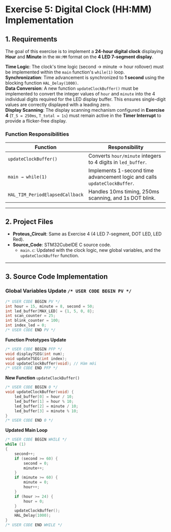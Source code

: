 # Exercise 5: Digital Clock (HH:MM) Implementation 

## 1. Requirements
The goal of this exercise is to implement a **24-hour digital clock** displaying **Hour** and **Minute** in the `HH:MM` format on the **4 LED 7-segment display**.  

**Time Logic**: The clock's time logic (second → minute → hour rollover) must be implemented within the `main` function's `while(1)` loop.  
**Synchronization**: Time advancement is synchronized to **1 second** using the blocking function `HAL_Delay(1000)`.  
**Data Conversion**: A new function `updateClockBuffer()` must be implemented to convert the integer values of `hour` and `minute` into the 4 individual digits required for the LED display buffer. This ensures single-digit values are correctly displayed with a leading zero.  
**Display Scanning**: The display scanning mechanism configured in **Exercise 4** (`T_S = 250ms`, `T_total = 1s`) must remain active in the **Timer Interrupt** to provide a flicker-free display.  

### Function Responsibilities

| Function | Responsibility |
|----------|----------------|
| `updateClockBuffer()` | Converts `hour/minute` integers to 4 digits in `led_buffer`. |
| `main → while(1)` | Implements 1-second time advancement logic and calls `updateClockBuffer`. |
| `HAL_TIM_PeriodElapsedCallback` | Handles 10ms timing, 250ms scanning, and 1s DOT blink. |

---

## 2. Project Files
- **Proteus_Circuit**: Same as Exercise 4 (4 LED 7-segment, DOT LED, LED Red).  
- **Source_Code**: STM32CubeIDE C source code.  
  - `main.c`: Updated with the clock logic, new global variables, and the `updateClockBuffer` function.  

---

## 3. Source Code Implementation

### Global Variables Update `/* USER CODE BEGIN PV */`

```c
/* USER CODE BEGIN PV */
int hour = 15, minute = 8, second = 50; 
int led_buffer[MAX_LED] = {1, 5, 0, 8}; 
int scan_counter = 25;     
int blink_counter = 100;   
int index_led = 0;
/* USER CODE END PV */
```
**Function Prototypes Update**
```c
/* USER CODE BEGIN PFP */
void display7SEG(int num);
void update7SEG(int index);
void updateClockBuffer(void); // Hàm mới
/* USER CODE END PFP */
```
**New Function** `updateClockBuffer()`
```c
/* USER CODE BEGIN 0 */
void updateClockBuffer(void) {
    led_buffer[0] = hour / 10; 
    led_buffer[1] = hour % 10; 
    led_buffer[2] = minute / 10; 
    led_buffer[3] = minute % 10;
}
/* USER CODE END 0 */
```
**Updated Main Loop**
```c
/* USER CODE BEGIN WHILE */
while (1)
{
    second++; 
    if (second >= 60) {
        second = 0;
        minute++;
    }
    if (minute >= 60) {
        minute = 0;
        hour++;
    }
    if (hour >= 24) {
        hour = 0; 
    }
    updateClockBuffer();
    HAL_Delay(1000);
}
/* USER CODE END WHILE */

